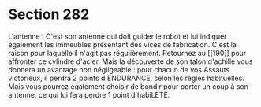 # Section 282

L'antenne ! C'est son antenne qui doit guider le robot et lui indiquer également les immeubles présentant des vices de fabrication. C'est la raison pour laquelle il n'agit pas régulièrement. Retournez au [[190]] pour affronter ce cylindre d'acier. Mais la découverte de son talon d'achille vous donnera un avantage non négligeable : pour chacun de vos Assauts victorieux, il perdra 2 points d'ENDURANCE, selon les règles habituelles. Mais vous pourrez également choisir de bondir pour porter un coup à son antenne, ce qui lui fera perdre 1 point d'habiLETÉ.